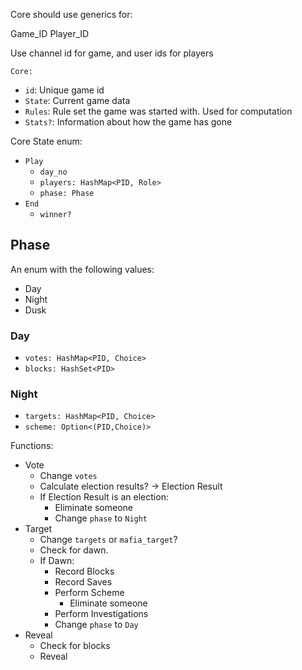 
Core should use generics for:

Game_ID
Player_ID

Use channel id for game, and user ids for players

`Core:`
- `id`: Unique game id
- `State`: Current game data
- `Rules`: Rule set the game was started with. Used for computation
- `Stats?`: Information about how the game has gone

Core State enum:
- `Play`
	- `day_no`
	- `players: HashMap<PID, Role>`
	- `phase: Phase`
- `End`
	- `winner?`

## Phase
An enum with the following values:
- Day
- Night
- Dusk

### Day
- `votes: HashMap<PID, Choice>`
- `blocks: HashSet<PID>`
### Night
- `targets: HashMap<PID, Choice>`
- `scheme: Option<(PID,Choice)>`


Functions:
- Vote
	- Change `votes`
	- Calculate election results? -> Election Result
	- If Election Result is an election:
		- Eliminate someone
		- Change `phase` to `Night`
- Target
	- Change `targets` or `mafia_target`?
	- Check for dawn.
	- If Dawn:
		- Record Blocks
		- Record Saves
		- Perform Scheme
			- Eliminate someone
		- Perform Investigations
		- Change `phase` to `Day`
- Reveal
	- Check for blocks
	- Reveal
